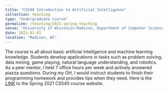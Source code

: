 ```yaml
---
title: "CS540 Introduction to Artificial Intelligence"
collection: teaching
type: "Undergraduate Course"
permalink: /teaching/2021-spring-teaching
venue: "University of Wisconsin-Madison, Department of Computer Science"
date: 2021-01-01
location: "Madison, WI"
---
```


The course is all about basic artificial intelligence and machine learning knowledge. Students develop applications in tasks such as problem solving, data mining, game playing, natural language understanding, and robotics. As a peer mentor, I held 7 office hours per week and actively answered piazza questions. During my OH, I would instruct students to finish their programming homework and provides tips when they need. Here is the [LINK](https://pages.cs.wisc.edu/~sharonli/courses/cs540_spring2021/index.html) to the Spring 2021 CS540 course website.